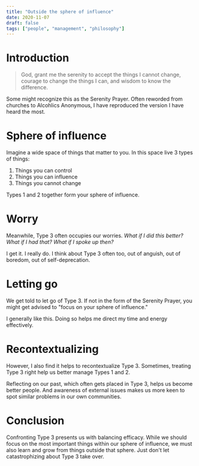 ```yaml
---
title: "Outside the sphere of influence"
date: 2020-11-07
draft: false
tags: ["people", "management", "philosophy"]
---
```

# Introduction
> God, grant me the serenity to accept the things I cannot change, courage to change the things I can, and wisdom to know the difference.

Some might recognize this as the Serenity Prayer. Often reworded from churches to Alcohlics Anonymous, I have reproduced the version I have heard the most.
# Sphere of influence
Imagine a wide space of things that matter to you. In this space live 3 types of things:
1. Things you can control
2. Things you can influence
3. Things you cannot change

Types 1 and 2 together form your sphere of influence.
# Worry
Meanwhile, Type 3 often occupies our worries. _What if I did this better? What if I had that? What if I spoke up then?_ 

I get it. I really do. I think about Type 3 often too, out of anguish, out of boredom, out of self-deprecation.
# Letting go
We get told to let go of Type 3. If not in the form of the Serenity Prayer, you might get advised to "focus on your sphere of influence." 

I generally like this. Doing so helps me direct my time and energy effectively.
# Recontextualizing
However, I also find it helps to recontextualize Type 3. Sometimes, treating Type 3 right help us better manage Types 1 and 2. 

Reflecting on our past, which often gets placed in Type 3, helps us become better people. And awareness of external issues makes us more keen to spot similar problems in our own communities. 
# Conclusion
Confronting Type 3 presents us with balancing efficacy. While we should focus on the most important things within our sphere of influence, we must also learn and grow from things outside that sphere. Just don't let catastrophizing about Type 3 take over.
